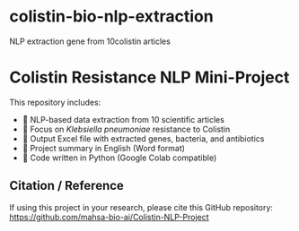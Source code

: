 # colistin-bio-nlp-extraction
NLP extraction gene from 10colistin articles
# Colistin Resistance NLP Mini-Project

This repository includes:

- 🔬 NLP-based data extraction from 10 scientific articles
- 🧬 Focus on *Klebsiella pneumoniae* resistance to Colistin
- 📁 Output Excel file with extracted genes, bacteria, and antibiotics
- 📄 Project summary in English (Word format)
- 🧠 Code written in Python (Google Colab compatible)

## Citation / Reference
If using this project in your research, please cite this GitHub repository:
https://github.com/mahsa-bio-ai/Colistin-NLP-Project
